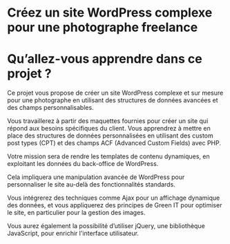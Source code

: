 # Créez un site WordPress complexe pour une photographe freelance

# Qu’allez-vous apprendre dans ce projet ? 

Ce projet vous propose de créer un site WordPress complexe et sur mesure pour une photographe en utilisant des structures de données avancées et des champs personnalisables.

Vous travaillerez à partir des maquettes fournies pour créer un site qui répond aux besoins spécifiques du client.
Vous apprendrez à mettre en place des structures de données personnalisées en utilisant des custom post types (CPT) et des champs ACF (Advanced Custom Fields) avec PHP.

Votre mission sera de rendre les templates de contenu dynamiques, en exploitant les données du back-office de WordPress. 

Cela impliquera une manipulation avancée de WordPress pour personnaliser le site au-delà des fonctionnalités standards.

Vous intégrerez des techniques comme Ajax pour un affichage dynamique des données, et vous appliquerez des principes de Green IT pour optimiser le site, en particulier pour la gestion des images. 

Vous aurez également la possibilité d’utiliser jQuery, une bibliothèque JavaScript, pour enrichir l'interface utilisateur.
